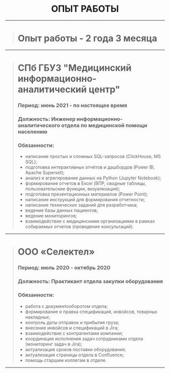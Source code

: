 <h1 align="center">ОПЫТ РАБОТЫ</h1>

---
> # Опыт работы - 2 года 3 месяца
---
>
> # СПб ГБУЗ "Медицинский информационно-аналитический центр"
> ### **Период:** июнь 2021 - по настоящее время
> 
> ### **Должность:** Инженер информационно-аналитического отдела по медицинской помощи населению
> 
> ### **Обязанности:**
> - написание простых и сложных SQL-запросов (ClickHouse, MS SQL);
> - подготовка интерактивных отчётов и дашбордов (Power BI, Apache Superset);
> - анализ и агрегирование данных на Python (Jupyter Notebook);
> - формирование отчетов в Excel (ВПР, сводные таблицы, пользовательские функции, визуализация);
> - подготовка презентационных материалов (Power Point);
> - написание инструкций для формирования отчетности;
> - написание технических заданий для разработчика;
> - ведение базы данных пациентов;
> - ведение мониторингов;
> - взаимодействие с медицинскими организациями в рамках собираемых отчетов (проведение консультаций).
>
---
>
> # ООО «Селектел»
> ### **Период:** июль 2020 - октябрь 2020
> 
> ### **Должность:** Практикант отдела закупки оборудования
> 
> ### **Обязанности:**
> - работа с документооборотом отдела;
> - формирование и правка спецификаций, инвойсов, товарных накладных;
> - контроль даты отправок и прибытия груза;
> - внесение инвойсов и спецификаций в Jira;
> - взаимодействие с контрагентами компании;
> - координация исполнения задач сотрудниками отдела (мониторинг задач в Jira);
> - актуализация сроков поставки оборудования;
> - актуализация страницы отдела в Confluence;
> - помощь старшим коллегам в отделе.
>
---
